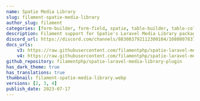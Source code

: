 ```yaml
---
name: Spatie Media Library
slug: filament-spatie-media-library
author_slug: filament
categories: [form-builder, form-field, spatie, table-builder, table-column]
description: Filament support for Spatie's Laravel Media Library package.
discord_url: https://discord.com/channels/883083792112300104/1080807837833384017
docs_urls:
    v3: https://raw.githubusercontent.com/filamentphp/spatie-laravel-media-library-plugin/3.x/README.md
    v4: https://raw.githubusercontent.com/filamentphp/spatie-laravel-media-library-plugin/4.x/README.md
github_repository: filamentphp/spatie-laravel-media-library-plugin
has_dark_theme: true
has_translations: true
thumbnail: filament-spatie-media-library.webp
versions: [2, 3, 4]
publish_date: 2023-07-17
---
```

